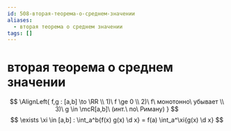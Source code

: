 ```yaml
---
id: 508-вторая-теорема-о-среднем-значении
aliases:
  - вторая теорема о среднем значении
tags: []
---
```


# вторая теорема о среднем значении
$$
\AlignLeft{
f,g : [a,b] \to \RR \\
1)\ f \ge 0 \\
2)\ f\ монотонно\ убывает \\
3)\ g \in \mcR[a,b]\ (инт.\ по\ Риману)
}
$$
$$
\exists \xi \in [a,b] : \int_a^b{f(x) g(x) \d x} = f(a) \int_a^\xi{g(x) \d x}
$$
